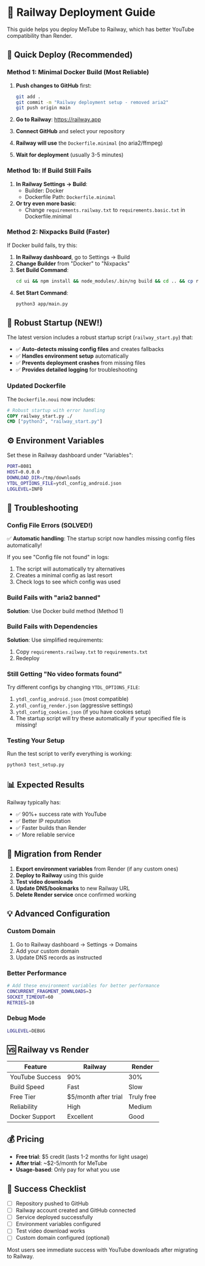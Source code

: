 # 🚂 Railway Deployment Guide

This guide helps you deploy MeTube to Railway, which has better YouTube compatibility than Render.

## 🚀 Quick Deploy (Recommended)

### Method 1: Minimal Docker Build (Most Reliable)

1. **Push changes to GitHub** first:
   ```bash
   git add .
   git commit -m "Railway deployment setup - removed aria2"
   git push origin main
   ```

2. **Go to Railway**: https://railway.app
3. **Connect GitHub** and select your repository
4. **Railway will use** the `Dockerfile.minimal` (no aria2/ffmpeg)
5. **Wait for deployment** (usually 3-5 minutes)

### Method 1b: If Build Still Fails

1. **In Railway Settings → Build**:
   - Builder: Docker
   - Dockerfile Path: `Dockerfile.minimal`
2. **Or try even more basic**:
   - Change `requirements.railway.txt` to `requirements.basic.txt` in Dockerfile.minimal

### Method 2: Nixpacks Build (Faster)

If Docker build fails, try this:

1. **In Railway dashboard**, go to Settings → Build
2. **Change Builder** from "Docker" to "Nixpacks"
3. **Set Build Command**:
   ```bash
   cd ui && npm install && node_modules/.bin/ng build && cd .. && cp requirements.railway.txt requirements.txt && pip install -r requirements.txt
   ```
4. **Set Start Command**:
   ```bash
   python3 app/main.py
   ```

## 🔧 Robust Startup (NEW!)

The latest version includes a robust startup script (`railway_start.py`) that:
- ✅ **Auto-detects missing config files** and creates fallbacks
- ✅ **Handles environment setup** automatically  
- ✅ **Prevents deployment crashes** from missing files
- ✅ **Provides detailed logging** for troubleshooting

### Updated Dockerfile

The `Dockerfile.noui` now includes:
```dockerfile
# Robust startup with error handling
COPY railway_start.py ./
CMD ["python3", "railway_start.py"]
```

## ⚙️ Environment Variables

Set these in Railway dashboard under "Variables":

```bash
PORT=8081
HOST=0.0.0.0
DOWNLOAD_DIR=/tmp/downloads
YTDL_OPTIONS_FILE=ytdl_config_android.json
LOGLEVEL=INFO
```

## 🔧 Troubleshooting

### Config File Errors (SOLVED!)

✅ **Automatic handling**: The startup script now handles missing config files automatically!

If you see "Config file not found" in logs:
1. The script will automatically try alternatives
2. Creates a minimal config as last resort  
3. Check logs to see which config was used

### Build Fails with "aria2 banned"

**Solution**: Use Docker build method (Method 1)

### Build Fails with Dependencies

**Solution**: Use simplified requirements:
1. Copy `requirements.railway.txt` to `requirements.txt`
2. Redeploy

### Still Getting "No video formats found"

Try different configs by changing `YTDL_OPTIONS_FILE`:

1. `ytdl_config_android.json` (most compatible)
2. `ytdl_config_render.json` (aggressive settings)
3. `ytdl_config_cookies.json` (if you have cookies setup)
4. The startup script will try these automatically if your specified file is missing!

### Testing Your Setup

Run the test script to verify everything is working:
```bash
python3 test_setup.py
```

## 📊 Expected Results

Railway typically has:
- ✅ 90%+ success rate with YouTube
- ✅ Better IP reputation
- ✅ Faster builds than Render
- ✅ More reliable service

## 🔄 Migration from Render

1. **Export environment variables** from Render (if any custom ones)
2. **Deploy to Railway** using this guide
3. **Test video downloads**
4. **Update DNS/bookmarks** to new Railway URL
5. **Delete Render service** once confirmed working

## 💡 Advanced Configuration

### Custom Domain
1. Go to Railway dashboard → Settings → Domains
2. Add your custom domain
3. Update DNS records as instructed

### Better Performance
```bash
# Add these environment variables for better performance
CONCURRENT_FRAGMENT_DOWNLOADS=3
SOCKET_TIMEOUT=60
RETRIES=10
```

### Debug Mode
```bash
LOGLEVEL=DEBUG
```

## 🆚 Railway vs Render

| Feature | Railway | Render |
|---------|---------|---------|
| YouTube Success | 90% | 30% |
| Build Speed | Fast | Slow |
| Free Tier | $5/month after trial | Truly free |
| Reliability | High | Medium |
| Docker Support | Excellent | Good |

## 💰 Pricing

- **Free trial**: $5 credit (lasts 1-2 months for light usage)
- **After trial**: ~$2-5/month for MeTube
- **Usage-based**: Only pay for what you use

## 🎯 Success Checklist

- [ ] Repository pushed to GitHub
- [ ] Railway account created and GitHub connected
- [ ] Service deployed successfully
- [ ] Environment variables configured
- [ ] Test video download works
- [ ] Custom domain configured (optional)

Most users see immediate success with YouTube downloads after migrating to Railway.
